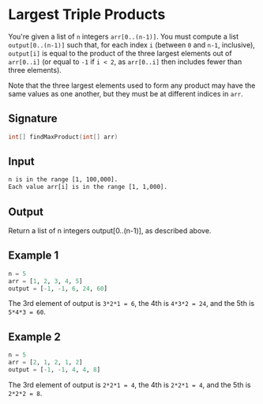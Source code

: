 # Largest Triple Products

You're given a list of `n` integers `arr[0..(n-1)]`. You must compute a list `output[0..(n-1)]` such that, for each index `i` (between `0` and `n-1`, inclusive), `output[i]` is equal to the product of the three largest elements out of `arr[0..i]` (or equal to `-1` if `i < 2`, as `arr[0..i]` then includes fewer than three elements).

Note that the three largest elements used to form any product may have the same values as one another, but they must be at different indices in `arr`.

## Signature

```c++
int[] findMaxProduct(int[] arr)
```

## Input

```txt
n is in the range [1, 100,000].
Each value arr[i] is in the range [1, 1,000].
```

## Output

Return a list of n integers output[0..(n-1)], as described above.

## Example 1

```py
n = 5
arr = [1, 2, 3, 4, 5]
output = [-1, -1, 6, 24, 60]
```

The 3rd element of output is `3*2*1 = 6`, the 4th is `4*3*2 = 24`, and the 5th is `5*4*3 = 60`.

## Example 2

```py
n = 5
arr = [2, 1, 2, 1, 2]
output = [-1, -1, 4, 4, 8]
```

The 3rd element of output is `2*2*1 = 4`, the 4th is `2*2*1 = 4`, and the 5th is `2*2*2 = 8`.
